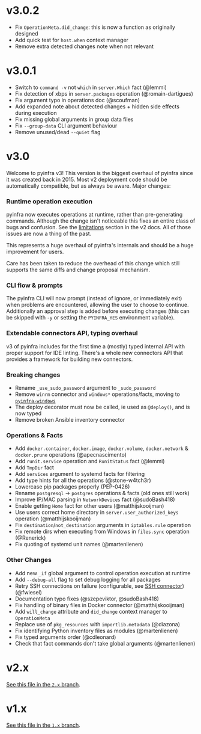 # v3.0.2

- Fix `OperationMeta.did_change`: this is now a function as originally designed
- Add quick test for `host.when` context manager
- Remove extra detected changes note when not relevant

# v3.0.1

- Switch to `command -v` not `which` in `server.Which` fact (@lemmi)
- Fix detection of xbps in `server.packages` operation (@romain-dartigues)
- Fix argument typo in operations doc (@scoufman)
- Add expanded note about detected changes + hidden side effects during execution
- Fix missing global arguments in group data files
- Fix `--group-data` CLI argument behaviour
- Remove unused/dead `--quiet` flag

# v3.0

Welcome to pyinfra v3! This version is the biggest overhaul of pyinfra since it was created back in 2015. Most v2 deployment code should be automatically compatible, but as always be aware. Major changes:

### Runtime operation execution

pyinfra now executes operations at runtime, rather than pre-generating commands. Although the change isn't noticeable this fixes an entire class of bugs and confusion. See the [limitations](https://docs.pyinfra.com/en/2.x/deploy-process.html#limitations) section in the v2 docs. All of those issues are now a thing of the past.

This represents a huge overhaul of pyinfra's internals and should be a huge improvement for users.

Care has been taken to reduce the overhead of this change which still supports the same diffs and change proposal mechanism.

### CLI flow & prompts

The pyinfra CLI will now prompt (instead of ignore, or immediately exit) when problems are encountered, allowing the user to choose to continue. Additionally an approval step is added before executing changes (this can be skipped with `-y` or setting the `PYINFRA_YES` environment variable).

### Extendable connectors API, typing overhaul

v3 of pyinfra includes for the first time a (mostly) typed internal API with proper support for IDE linting. There's a whole new connectors API that provides a framework for building new connectors.

### Breaking changes

- Rename `_use_sudo_password` argument to `_sudo_password`
- Remove `winrm` connector and `windows*` operations/facts, moving to [`pyinfra-windows`](https://github.com/pyinfra-dev/pyinfra-windows)
- The deploy decorator must now be called, ie used as `@deploy()`, and is now typed
- Remove broken Ansible inventory connector

### Operations & Facts

- Add `docker.container`, `docker.image`, `docker.volume`, `docker.network` & `docker.prune` operations (@apecnascimento)
- Add `runit.service` operation and `RunitStatus` fact (@lemmi)
- Add `TmpDir` fact
- Add `services` argument to systemd facts for filtering
- Add type hints for all the operations (@stone-w4tch3r)
- Lowercase pip packages properly (PEP-0426)
- Rename `postgresql` -> `postgres` operations & facts (old ones still work)
- Improve IP/MAC parsing in `NetworkDevices` fact (@sudoBash418)
- Enable getting `Home` fact for other users (@matthijskooijman)
- Use users correct home directory in `server.user_authorized_keys` operation (@matthijskooijman)
- Fix `destination`/`not_destination` arguments in `iptables.rule` operation
- Fix remote dirs when executing from Windows in `files.sync` operation (@Renerick)
- Fix quoting of systemd unit names (@martenlienen)

### Other Changes

- Add new `_if` global argument to control operation execution at runtime
- Add `--debug-all` flag to set debug logging for all packages
- Retry SSH connections on failure (configurable, see [SSH connector](https://docs.pyinfra.com/en/3.x/connectors/ssh.html#available-data)) (@fwiesel)
- Documentation typo fixes (@szepeviktor, @sudoBash418)
- Fix handling of binary files in Docker connector (@matthijskooijman)
- Add `will_change` attribute and `did_change` context manager to `OperationMeta`
- Replace use of `pkg_resources` with `importlib.metadata` (@diazona)
- Fix identifying Python inventory files as modules (@martenlienen)
- Fix typed arguments order (@cdleonard)
- Check that fact commands don't take global arguments (@martenlienen)

# v2.x

[See this file in the `2.x` branch](https://github.com/Fizzadar/pyinfra/blob/2.x/CHANGELOG.md).

# v1.x

[See this file in the `1.x` branch](https://github.com/Fizzadar/pyinfra/blob/1.x/CHANGELOG.md).
